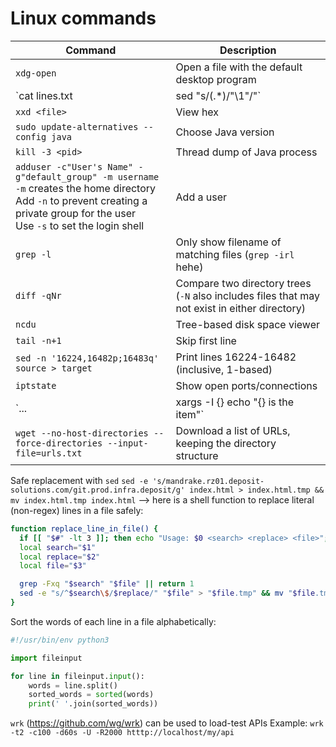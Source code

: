 # Linux commands

Command | Description
--- | ---
`xdg-open` | Open a file with the default desktop program
`cat lines.txt | sed "s/\(.*\)/\"\1\"/"` | Wrap all lines in a file in quotes
`xxd <file>` | View hex
`sudo update-alternatives --config java` | Choose Java version
`kill -3 <pid>` | Thread dump of Java process
`adduser -c"User's Name" -g"default_group" -m username`<br>`-m` creates the home directory<br>Add `-n` to prevent creating a private group for the user<br>Use `-s` to set the login shell | Add a user
`grep -l` | Only show filename of matching files (`grep -irl` hehe)
`diff -qNr` | Compare two directory trees (`-N` also includes files that may not exist in either directory)
`ncdu` | Tree-based disk space viewer
`tail -n+1` | Skip first line
`sed -n '16224,16482p;16483q' source > target` | Print lines 16224-16482 (inclusive, 1-based)
`iptstate` | Show open ports/connections
`... | xargs -I {} echo "{} is the item"` | Use `-I {}` to define a placeholder. This implies `-L 1` (1 argument per command line).
`wget --no-host-directories --force-directories --input-file=urls.txt` | Download a list of URLs, keeping the directory structure


Safe replacement with `sed`
`sed -e 's/mandrake.rz01.deposit-solutions.com/git.prod.infra.deposit/g' index.html > index.html.tmp && mv index.html.tmp index.html`
--> here is a shell function to replace literal (non-regex) lines in a file safely:
```sh
function replace_line_in_file() {
  if [[ "$#" -lt 3 ]]; then echo "Usage: $0 <search> <replace> <file>"; exit 1; fi
  local search="$1"
  local replace="$2"
  local file="$3"

  grep -Fxq "$search" "$file" || return 1
  sed -e "s/^$search\$/$replace/" "$file" > "$file.tmp" && mv "$file.tmp" "$file"
}
```

Sort the words of each line in a file alphabetically:
```python
#!/usr/bin/env python3

import fileinput

for line in fileinput.input():
    words = line.split()
    sorted_words = sorted(words)
    print(' '.join(sorted_words))
```

`wrk` (https://github.com/wg/wrk) can be used to load-test APIs
Example: `wrk -t2 -c100 -d60s -U -R2000 htttp://localhost/my/api`
